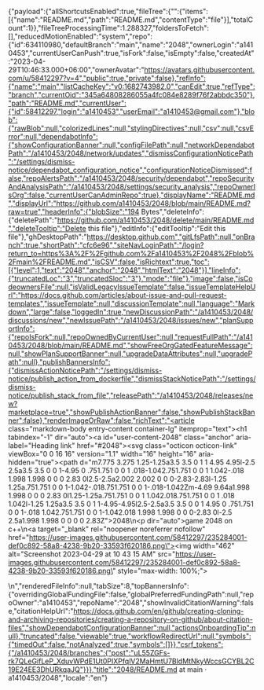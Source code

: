 {"payload":{"allShortcutsEnabled":true,"fileTree":{"":{"items":[{"name":"README.md","path":"README.md","contentType":"file"}],"totalCount":1}},"fileTreeProcessingTime":1.288327,"foldersToFetch":[],"reducedMotionEnabled":"system","repo":{"id":634110980,"defaultBranch":"main","name":"2048","ownerLogin":"a1410453","currentUserCanPush":true,"isFork":false,"isEmpty":false,"createdAt":"2023-04-29T10:46:33.000+06:00","ownerAvatar":"https://avatars.githubusercontent.com/u/58412297?v=4","public":true,"private":false},"refInfo":{"name":"main","listCacheKey":"v0:1682743982.0","canEdit":true,"refType":"branch","currentOid":"345a64808286055a4fc084e8289f76f2abbdc350"},"path":"README.md","currentUser":{"id":58412297,"login":"a1410453","userEmail":"a1410453@gmail.com"},"blob":{"rawBlob":null,"colorizedLines":null,"stylingDirectives":null,"csv":null,"csvError":null,"dependabotInfo":{"showConfigurationBanner":null,"configFilePath":null,"networkDependabotPath":"/a1410453/2048/network/updates","dismissConfigurationNoticePath":"/settings/dismiss-notice/dependabot_configuration_notice","configurationNoticeDismissed":false,"repoAlertsPath":"/a1410453/2048/security/dependabot","repoSecurityAndAnalysisPath":"/a1410453/2048/settings/security_analysis","repoOwnerIsOrg":false,"currentUserCanAdminRepo":true},"displayName":"README.md","displayUrl":"https://github.com/a1410453/2048/blob/main/README.md?raw=true","headerInfo":{"blobSize":"194 Bytes","deleteInfo":{"deletePath":"https://github.com/a1410453/2048/delete/main/README.md","deleteTooltip":"Delete this file"},"editInfo":{"editTooltip":"Edit this file"},"ghDesktopPath":"https://desktop.github.com","gitLfsPath":null,"onBranch":true,"shortPath":"cfc6e96","siteNavLoginPath":"/login?return_to=https%3A%2F%2Fgithub.com%2Fa1410453%2F2048%2Fblob%2Fmain%2FREADME.md","isCSV":false,"isRichtext":true,"toc":[{"level":1,"text":"2048","anchor":"2048","htmlText":"2048"}],"lineInfo":{"truncatedLoc":"3","truncatedSloc":"3"},"mode":"file"},"image":false,"isCodeownersFile":null,"isValidLegacyIssueTemplate":false,"issueTemplateHelpUrl":"https://docs.github.com/articles/about-issue-and-pull-request-templates","issueTemplate":null,"discussionTemplate":null,"language":"Markdown","large":false,"loggedIn":true,"newDiscussionPath":"/a1410453/2048/discussions/new","newIssuePath":"/a1410453/2048/issues/new","planSupportInfo":{"repoIsFork":null,"repoOwnedByCurrentUser":null,"requestFullPath":"/a1410453/2048/blob/main/README.md","showFreeOrgGatedFeatureMessage":null,"showPlanSupportBanner":null,"upgradeDataAttributes":null,"upgradePath":null},"publishBannersInfo":{"dismissActionNoticePath":"/settings/dismiss-notice/publish_action_from_dockerfile","dismissStackNoticePath":"/settings/dismiss-notice/publish_stack_from_file","releasePath":"/a1410453/2048/releases/new?marketplace=true","showPublishActionBanner":false,"showPublishStackBanner":false},"renderImageOrRaw":false,"richText":"<article class=\"markdown-body entry-content container-lg\" itemprop=\"text\"><h1 tabindex=\"-1\" dir=\"auto\"><a id=\"user-content-2048\" class=\"anchor\" aria-label=\"Heading link\" href=\"#2048\"><svg class=\"octicon octicon-link\" viewBox=\"0 0 16 16\" version=\"1.1\" width=\"16\" height=\"16\" aria-hidden=\"true\"><path d=\"m7.775 3.275 1.25-1.25a3.5 3.5 0 1 1 4.95 4.95l-2.5 2.5a3.5 3.5 0 0 1-4.95 0 .751.751 0 0 1 .018-1.042.751.751 0 0 1 1.042-.018 1.998 1.998 0 0 0 2.83 0l2.5-2.5a2.002 2.002 0 0 0-2.83-2.83l-1.25 1.25a.751.751 0 0 1-1.042-.018.751.751 0 0 1-.018-1.042Zm-4.69 9.64a1.998 1.998 0 0 0 2.83 0l1.25-1.25a.751.751 0 0 1 1.042.018.751.751 0 0 1 .018 1.042l-1.25 1.25a3.5 3.5 0 1 1-4.95-4.95l2.5-2.5a3.5 3.5 0 0 1 4.95 0 .751.751 0 0 1-.018 1.042.751.751 0 0 1-1.042.018 1.998 1.998 0 0 0-2.83 0l-2.5 2.5a1.998 1.998 0 0 0 0 2.83Z\"></path></svg></a>2048</h1>\n<p dir=\"auto\">game 2048 on c++\n<a target=\"_blank\" rel=\"noopener noreferrer nofollow\" href=\"https://user-images.githubusercontent.com/58412297/235284001-def0c892-58a8-4238-9b20-33593f620186.png\"><img width=\"462\" alt=\"Screenshot 2023-04-29 at 10 43 15 AM\" src=\"https://user-images.githubusercontent.com/58412297/235284001-def0c892-58a8-4238-9b20-33593f620186.png\" style=\"max-width: 100%;\"></a></p>\n</article>","renderedFileInfo":null,"tabSize":8,"topBannersInfo":{"overridingGlobalFundingFile":false,"globalPreferredFundingPath":null,"repoOwner":"a1410453","repoName":"2048","showInvalidCitationWarning":false,"citationHelpUrl":"https://docs.github.com/en/github/creating-cloning-and-archiving-repositories/creating-a-repository-on-github/about-citation-files","showDependabotConfigurationBanner":null,"actionsOnboardingTip":null},"truncated":false,"viewable":true,"workflowRedirectUrl":null,"symbols":{"timedOut":false,"notAnalyzed":true,"symbols":[]}},"csrf_tokens":{"/a1410453/2048/branches":{"post":"uL55ZGFs-rk7QLeGifLeP_XduvWPdE1Ut0PIXPfqlV2MaHmtU7BldMtNkyWccsGCYBL2C19E24EE3DhURkqaJQ"}}},"title":"2048/README.md at main · a1410453/2048","locale":"en"}